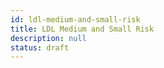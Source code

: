 ```yaml
---
id: ldl-medium-and-small-risk
title: LDL Medium and Small Risk
description: null
status: draft
---
```

